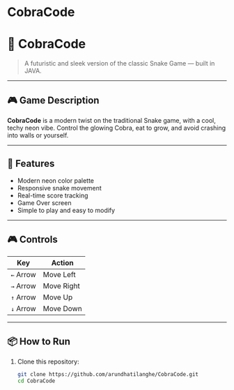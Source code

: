 # CobraCode
# 🐍 CobraCode

> A futuristic and sleek version of the classic Snake Game — built in JAVA.

---

## 🎮 Game Description

**CobraCode** is a modern twist on the traditional Snake game, with a cool, techy neon vibe. Control the glowing Cobra, eat to grow, and avoid crashing into walls or yourself.

---

## 🚀 Features

- Modern neon color palette
- Responsive snake movement
- Real-time score tracking
- Game Over screen
- Simple to play and easy to modify

---

## 🎮 Controls

| Key         | Action     |
|-------------|------------|
| `←` Arrow   | Move Left  |
| `→` Arrow   | Move Right |
| `↑` Arrow   | Move Up    |
| `↓` Arrow   | Move Down  |

---

## 📦 How to Run

1. Clone this repository:
   ```bash
   git clone https://github.com/arundhatilanghe/CobraCode.git
   cd CobraCode

